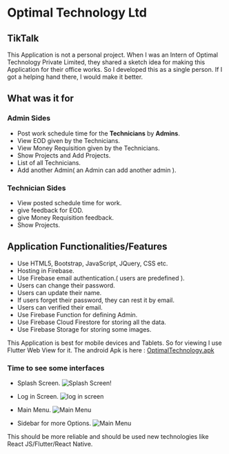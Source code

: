 # Optimal Technology Ltd
## TikTalk
This Application is not a personal project. When I was an Intern of Optimal Technology Private Limited, they shared a sketch idea for making this Application for their office works. So I developed this as a single person. If I got a helping hand there, I would make it better.


## What was it for
### Admin Sides
- Post work schedule time for the **Technicians** by **Admins**.
- View EOD given by the Technicians.
- View Money Requisition given by the Technicians.
- Show Projects and Add Projects.
- List of all Technicians.
- Add another Admin( an Admin can add another admin ).

### Technician Sides
- View posted schedule time for work.
- give feedback for EOD.
- give Money Requisition feedback.
- Show Projects.


## Application Functionalities/Features
- Use HTML5, Bootstrap, JavaScript, JQuery, CSS etc.
- Hosting in Firebase.
- Use Firebase email authentication.( users are predefined ).
- Users can change their password.
- Users can update their name.
- If users forget their password, they can rest it by email.
- Users can verified their email.
- Use Firebase Function for defining Admin.
- Use Firebase Cloud Firestore for storing all the data.
- Use Firebase Storage for storing some images.

This Application is best for mobile devices and Tablets.
So for viewing I use Flutter Web View for it.
 The android Apk is here :  [OptimalTechnology.apk](https://drive.google.com/file/d/11MR03QLrf8qshDG1MrgT8uEgR2Fg7ldm/view?usp=sharing)

### Time to see some interfaces

- Splash Screen.
![Splash Screen!](interfaces/in-1.jpg "Splash Screen")

- Log in Screen.
![log in screen](interfaces/in-2.jpg "log in screen")

- Main Menu.
![Main Menu](interfaces/in-3.jpg "Main Menu")

- Sidebar for more Options.
![Main Menu](interfaces/in-4.jpg "Main Menu")


This should be more reliable and should be used new technologies like React JS/Flutter/React Native.













